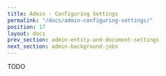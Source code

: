 ```yaml
---
title: Admin - Configuring Settings
permalink: "/docs/admin-configuring-settings/"
position: 17
layout: docs
prev_section: admin-entity-and-document-settings
next_section: admin-background-jobs
---
```


TODO
